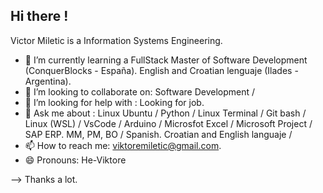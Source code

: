 ## Hi there ! 

Victor Miletic is a Information Systems Engineering.

- 🌱 I’m currently learning a FullStack Master of Software Development (ConquerBlocks - España). English and Croatian lenguaje (Ilades - Argentina). 
- 👯 I’m looking to collaborate on: Software Development /  
- 🤔 I’m looking for help with : Looking for job.
- 💬 Ask me about : Linux Ubuntu / Python / Linux Terminal / Git bash / Linux (WSL) / VsCode / Arduino / Microsfot Excel / Microsoft Project / SAP ERP. MM, PM, BO / Spanish. Croatian and English languaje /  
- 📫 How to reach me: viktoremiletic@gmail.com.
- 😄 Pronouns: He-Viktore

--> Thanks a lot.
